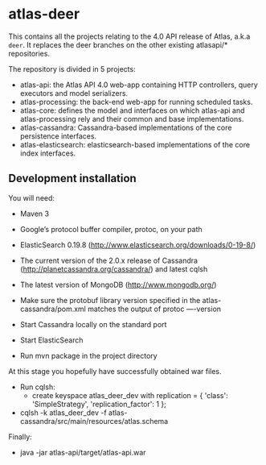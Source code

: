atlas-deer
==========

This contains all the projects relating to the 4.0 API release of Atlas, a.k.a `deer`. It replaces the deer branches on the other existing atlasapi/* repositories.

The repository is divided in 5 projects:

* atlas-api: the Atlas API 4.0 web-app containing HTTP controllers, query executors and model serializers.
* atlas-processing: the back-end web-app for running scheduled tasks.
* atlas-core: defines the model and interfaces on which atlas-api and atlas-processing rely and their common and base implementations.
* atlas-cassandra: Cassandra-based implementations of the core persistence interfaces.
* atlas-elasticsearch: elasticsearch-based implementations of the core index interfaces.

Development installation
------------------------

You will need:
  * Maven 3
  * Google’s protocol buffer compiler, protoc, on your path
  * ElasticSearch 0.19.8 (http://www.elasticsearch.org/downloads/0-19-8/)
  * The current version of the 2.0.x release of Cassandra (http://planetcassandra.org/cassandra/) and latest cqlsh
  * The latest version of MongoDB (http://www.mongodb.org/)

* Make sure the protobuf library version specified in the atlas-cassandra/pom.xml matches the output of protoc —-version
* Start Cassandra locally on the standard port
* Start ElasticSearch
* Run mvn package in the project directory

At this stage you hopefully have successfully obtained war files.

* Run cqlsh:
  * create keyspace atlas_deer_dev with replication = { 'class': 'SimpleStrategy', 'replication_factor': 1 };
* cqlsh -k atlas_deer_dev -f atlas-cassandra/src/main/resources/atlas.schema

Finally:
* java -jar atlas-api/target/atlas-api.war
